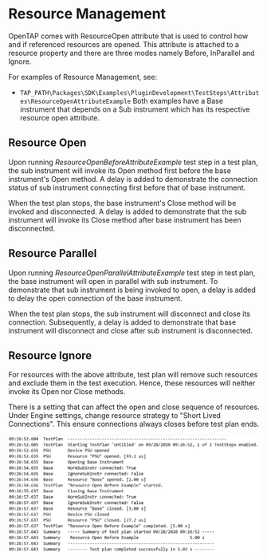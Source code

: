 Resource Management
===================
OpenTAP comes with ResourceOpen attribute that is used to control how and if referenced resources are opened. This attribute is attached to a resource property and there are three modes namely Before, InParallel and Ignore.

For examples of Resource Management, see:

-	`TAP_PATH\Packages\SDK\Examples\PluginDevelopment\TestSteps\Attributes\ResourceOpenAttributeExample`
Both examples have a Base instrument that depends on a Sub instrument which has its respective resource open attribute.

## Resource Open
Upon running *ResourceOpenBeforeAttributeExample* test step in a test plan, the sub instrument will invoke its Open method first before the base instrument's Open method. A delay is added to demonstrate the connection status of sub instrument connecting first before that of base instrument.

When the test plan stops, the base instrument's Close method will be invoked and disconnected. A delay is added to demonstrate that the sub instrument will invoke its Close method after base instrument has been disconnected.

## Resource Parallel
Upon running *ResourceOpenParallelAttributeExample* test step in test plan, the base instrument will open in parallel with sub instrument. To demonstrate that sub instrument is being invoked to open, a delay is added to delay the open connection of the base instrument.

When the test plan stops, the sub instrument will disconnect and close its connection. Subsequently, a delay is added to demonstrate that base instrument will disconnect and close after sub instrument is disconnected.

## Resource Ignore
For resources with the above attribute, test plan will remove such resources and exclude them in the test execution. Hence, these resources will neither invoke its Open nor Close methods.

There is a setting that can affect the open and close sequence of resources. Under Engine settings, change resource strategy to "Short Lived Connections". This ensure connections always closes before test plan ends.

![](./ShortLivedConnectionLog.png)